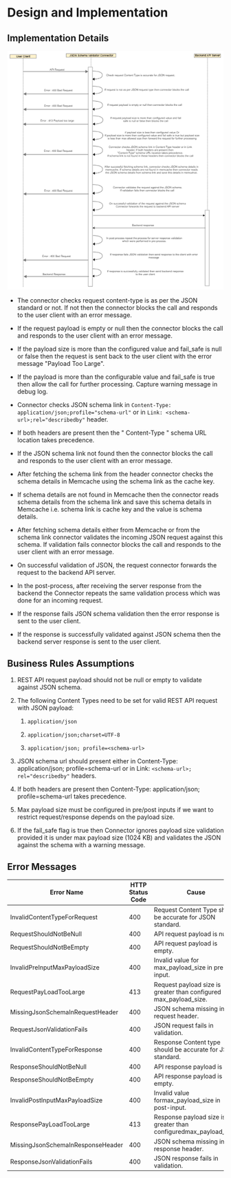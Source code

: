 ﻿---
sidebar_position: 3
---

# Design and Implementation

<head>
  <meta name="guidename" content="API Management"/>
  <meta name="context" content="GUID-d4880f04-489a-453d-b12a-4016b55929fa"/>
</head>

## Implementation Details

![](../../../Images/jsonschemapayloadsize_sequencediagram.png)

- The connector checks request content-type is as per the JSON standard or not. If not then the connector blocks the call and responds to the user client with an error message. 

- If the request payload is empty or null then the connector blocks the call and responds to the user client with an error message. 

- If the payload size is more than the configured value and fail\_safe is null or false then the request is sent back to the user client with the error message "Payload Too Large".

- If the payload is more than the configurable value and fail\_safe is true then allow the call for further processing. Capture warning message in debug log. 

- Connector checks JSON schema link in `Content-Type: application/json;profile="schema-url"` or in `Link: <schema-url>;rel="describedby"` header. 

- If both headers are present then the " Content-Type " schema URL location takes precedence.

- If the JSON schema link not found then the connector blocks the call and responds to the user client with an error message.

- After fetching the schema link from the header connector checks the schema details in Memcache using the schema link as the cache key. 

- If schema details are not found in Memcache then the connector reads schema details from the schema link and save this schema details in Memcache i.e. schema link is cache key and the value is schema details. 

- After fetching schema details either from Memcache or from the schema link connector validates the incoming JSON request against this schema. If validation fails connector blocks the call and responds to the user client with an error message. 

- On successful validation of JSON, the request connector forwards the request to the backend API server. 

- In the post-process, after receiving the server response from the backend the Connector repeats the same validation process which was done for an incoming request. 

- If the response fails JSON schema validation then the error response is sent to the user client. 

- If the response is successfully validated against JSON schema then the backend server response is sent to the user client. 

## Business Rules Assumptions

1. REST API request payload should not be null or empty to validate against JSON schema. 

1. The following Content Types need to be set for valid REST API request with JSON payload: 

   1. `application/json` 

   1. `application/json;charset=UTF-8` 

   1. `application/json; profile=<schema-url>` 

1. JSON schema url should present either in Content-Type: application/json; profile=schema-url or in Link: `<schema-url>; rel="describedby"` headers.

1. If both headers are present then Content-Type: application/json; profile=schema-url takes precedence. 

1. Max payload size must be configured in pre/post inputs if we want to restrict request/response depends on the payload size. 

1. If the fail\_safe flag is true then Connector ignores payload size validation provided it is under max payload size (1024 KB) and validates the JSON against the schema with a warning message. 

## Error Messages

|**Error Name** |**HTTP Status Code** |**Cause** |
| --- | --- | ----- |
|InvalidContentTypeForRequest |400 |Request Content Type should be accurate for JSON standard. |
|RequestShouldNotBeNull |400 |API request payload is null. |
|RequestShouldNotBeEmpty |400 |API request payload is empty. |
|InvalidPreInputMaxPayloadSize |400 |Invalid value for max\_payload\_size in pre-input. |
|RequestPayLoadTooLarge |413 |Request payload size is greater than configured max\_payload\_size. |
|MissingJsonSchemaInRequestHeader |400 |JSON schema missing in the request header. |
|RequestJsonValidationFails |400 |JSON request fails in validation. |
|InvalidContentTypeForResponse |400 |Response Content type should be accurate for JSON standard. |
|ResponseShouldNotBeNull |400 |API response payload is null. |
|ResponseShouldNotBeEmpty |400 |API response payload is empty. |
|InvalidPostInputMaxPayloadSize |400 |Invalid value formax\_payload\_size in post-input. |
|ResponsePayLoadTooLarge |413 |Response payload size is greater than configuredmax\_payload\_size. |
|MissingJsonSchemaInResponseHeader |400 |JSON schema missing in the response header. |
|ResponseJsonValidationFails |400 |JSON response fails in validation. |

